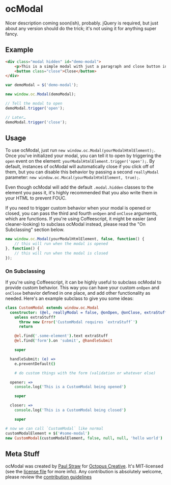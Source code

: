 # ocModal

Nicer description coming soon(ish), probably.  jQuery is required, but just about any version should do the trick; it's not using it for anything super fancy.


## Example

``` html
<div class="modal hidden" id="demo-modal">
	<p>This is a simple modal with just a paragraph and close button in it.</p>
	<button class="close">Close</button>
</div>
```

``` javascript
var demoModal = $('demo-modal');

new window.oc.Modal(demoModal);

// Tell the modal to open
demoModal.trigger('open');

// Later…
demoModal.trigger('close');
```


## Usage

To use ocModal, just run `new window.oc.Modal(yourModalHtmlElement);`. Once you've initialized your modal, you can tell it to open by triggering the `open` event on the element: `yourModalHtmlElement.trigger('open');`. By default, instances of ocModal will automatically close if you click off of them, but you can disable this behavior by passing a second `reallyModal` parameter: `new window.oc.Mocal(yourModalHtmlElement, true);`.

Even though ocModal will add the default `.modal.hidden` classes to the element you pass it, it's highly recommended that you also write them in your HTML to prevent FOUC.

If you need to trigger custom behavior when your modal is opened or closed, you can pass the third and fourth `onOpen` and `onClose` arguments, which are functions. If you're using Coffeescript, it might be easier (and cleaner-looking) to subclass ocModal instead, please read the "On Subclassing" section below.

``` javascript
new window.oc.Modal(yourModalHtmlElement, false, function() {
	// this will run when the modal is opened
}, function() {
	// this will run when the modal is closed
});
```


### On Subclassing

If you're using Coffeescript, it can be highly useful to subclass ocModal to provide custom behavior. This way you can have your custom `onOpen` and `onClose` behavior defined in one place, and add other functionality as needed. Here's an example subclass to give you some ideas:

``` coffeescript
class CustomModal extends window.oc.Modal
  constructor: (@el, reallyModal = false, @onOpen, @onClose, extraStuff)->
    unless extraStuff?
      throw new Error('CustomModal requires `extraStuff`')
      return

    @el.find('.some-element').text extraStuff
    @el.find('form').on 'submit', @handleSubmit

    super

  handleSubmit: (e) =>
    e.preventDefault()

    # do custom things with the form (validation or whatever else)

  opener: =>
    console.log('This is a CustomModal being opened')

    super

  closer: =>
    console.log('This is a CustomModal being closed')

    super

# now we can call `CustomModal` like normal
customModalElement = $('#some-modal')
new CustomModal(customModalElement, false, null, null, 'hello world')
```


## Meta Stuff

ocModal was created by [Paul Straw](https://github.com/paulstraw) for [Octopus Creative](http://octopuscreative.com). It's MIT-licensed (see the [license file](https://github.com/octopuscreative/ocModal/blob/master/LICENSE) for more info). Any contribution is absolutely welcome, please review the [contribution guidelines](https://github.com/octopuscreative/ocModal/blob/master/CONTRIBUTING.md)